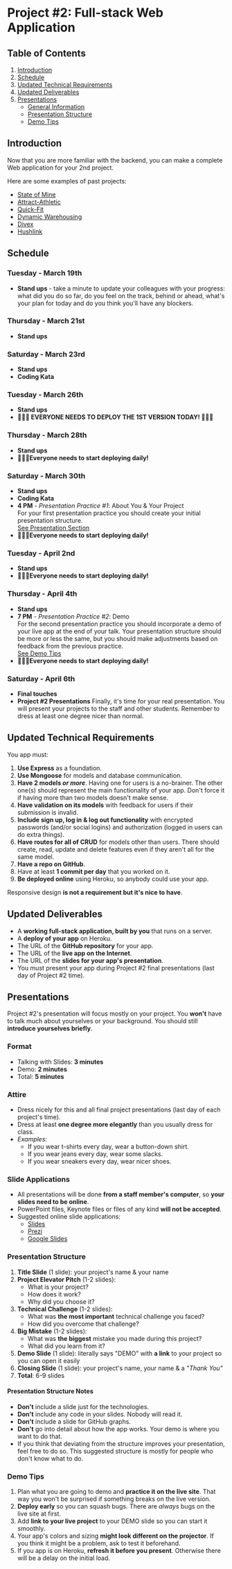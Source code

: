 # Project #2: Full-stack Web Application

## Table of Contents

1. [Introduction](#introduction)
2. [Schedule](#schedule)
3. [Updated Technical Requirements](#updated-technical-requirements)
4. [Updated Deliverables](#updated-deliverables)
5. [Presentations](#presentations)
   - [General Information](#presentations)
   - [Presentation Structure](#presentation-structure)
   - [Demo Tips](#demo-tips)

## Introduction

Now that you are more familiar with the backend,
you can make a complete Web application for your 2nd project.

<!-- You will **do this project individually**. -->

Here are some examples of past projects:

- [State of Mine](https://state-of-mine-.herokuapp.com/)
- [Attract-Athletic](https://attract-active.herokuapp.com/)
- [Quick-Fit](https://quickfit-1.herokuapp.com/)
- [Dynamic Warehousing](https://dynamicwarehousing.herokuapp.com/)
- [Divex](http://divex.herokuapp.com/)
- [Hushlink](https://hushlink.herokuapp.com/)
 

## Schedule

### Tuesday - March 19th ###
- **Stand ups** - take a minute to update your colleagues with your progress: what did you do so far, do you feel on the track, behind or ahead, what's your plan for today and do you think you'll have any blockers.

### Thursday - March 21st ###
- **Stand ups**

### Saturday - March 23rd ###
- **Stand ups**
- **Coding Kata**

### Tuesday - March 26th ###
- **Stand ups** 
- **🚨🚨🚨 EVERYONE NEEDS TO DEPLOY THE 1ST VERSION TODAY! 🚨🚨🚨**

### Thursday - March 28th ###
- **Stand ups**
- **🚀🚀🚀Everyone needs to start deploying daily!**

### Saturday - March 30th ###
- **Stand ups**
- **Coding Kata**
- **4 PM** - _Presentation Practice #1_: About You & Your Project <br>
  For your first presentation practice
  you should create your initial presentation structure. <br>
  [See Presentation Section](#presentations)
- **🚀🚀🚀Everyone needs to start deploying daily!**

### Tuesday - April 2nd ###
- **Stand ups**
- **🚀🚀🚀Everyone needs to start deploying daily!**

### Thursday - April 4th ###
- **Stand ups**
- **7 PM** - _Presentation Practice #2_: Demo <br>
  For the second presentation practice
  you should incorporate a demo of your live app at the end of your talk.
  Your presentation structure should be more or less the same,
  but you should make adjustments based on feedback from the previous practice. <br>
  [See Demo Tips](#demo-tips)
- **🚀🚀🚀Everyone needs to start deploying daily!**


### Saturday - April 6th ###
- **Final touches**
- **Project #2 Presentations**
Finally, it's time for your real presentation.
You will present your projects to the staff and other students.
Remember to dress at least one degree nicer than normal.


<!-- ### Bonus Katas ###
- [Find The Missing Letter](https://www.codewars.com/kata/find-the-missing-letter)
- [Playing With Digits](https://www.codewars.com/kata/playing-with-digits)
- [Street Fighter 2 - Character Selection](https://www.codewars.com/kata/street-fighter-2-character-selection) -->


## Updated Technical Requirements

You app must:

1. **Use Express** as a foundation.
2. **Use Mongoose** for models and database communication.
3. **Have 2 models _or more_**.
   Having one for users is a no-brainer.
   The other one(s) should represent the main functionality of your app.
   Don't force it if having more than two models doesn't make sense.
4. **Have validation on its models** with feedback for users
   if their submission is invalid.
5. **Include sign up, log in & log out functionality**
   with encrypted passwords (and/or social logins)
   and authorization (logged in users can do extra things).
6. **Have routes for all of CRUD** for models other than users.
   There should create, read, update and delete features
   even if they aren't all for the same model.
7. **Have a repo on GitHub**.
8. Have at least **1 commit per day** that you worked on it.
9. **Be deployed online** using Heroku, so anybody could use your app.

Responsive design **is not a requirement but it's nice to have**.

## Updated Deliverables

- A **working full-stack application, built by you** that runs on a server.
- A **deploy of your app** on Heroku.
- The URL of the **GitHub repository** for your app.
- The URL of the **live app on the Internet**.
- The URL of the **slides for your app's presentation**.
- You must present your app during Project #2 final presentations
  (last day of Project #2 time).

<!-- Wireframes **are not a deliverable**. <br>
User stories **are not a deliverable**. -->

## Presentations

Project #2's presentation will focus mostly on your project.
You **won't** have to talk much about yourselves or your background.
You should still **introduce yourselves briefly**.

### Format

- Talking with Slides: **3 minutes**
- Demo: **2 minutes**
- Total: **5 minutes**

### Attire

- Dress nicely for this and all final project presentations
  (last day of each project's time).
- Dress at least **one degree more elegantly** than you usually dress for class.
- _Examples_:
  - If you wear t-shirts every day, wear a button-down shirt.
  - If you wear jeans every day, wear some slacks.
  - If you wear sneakers every day, wear nicer shoes.

### Slide Applications

- All presentations will be done **from a staff member's computer**,
  so **your slides need to be online**.
- PowerPoint files, Keynote files or files of any kind **will not be accepted**.
- Suggested online slide applications:
  - [Slides](https://slides.com/)
  - [Prezi](https://prezi.com/)
  - [Google Slides](https://www.google.com/slides/about/)

### Presentation Structure

1. **Title Slide** (1 slide): your project's name & your name
2. **Project Elevator Pitch** (1-2 slides):
   - What is your project?
   - How does it work?
   - Why did you choose it?
3. **Technical Challenge** (1-2 slides):
   - What was **the most important** technical challenge you faced?
   - How did you overcome that challenge?
4. **Big Mistake** (1-2 slides):
   - What was **the biggest** mistake you made during this project?
   - What did you learn from it?
5. **Demo Slide** (1 slide): literally says "DEMO"
   with **a link** to your project so you can open it easily
6. **Closing Slide** (1 slide): your project's name, your name & a _"Thank You"_
7. **Total**: 6-9 slides

#### Presentation Structure Notes

- **Don't** include a slide just for the technologies.
- **Don't** include any code in your slides. Nobody will read it.
- **Don't** include a slide for GitHub graphs.
- **Don't** go into detail about how the app works.
  Your demo is where you want to do that.
- If you think that deviating from the structure improves your presentation,
  feel free to do so.
  This suggested structure is mostly for people who don't know what to do.

### Demo Tips

1. Plan what you are going to demo and **practice it on the live site**.
   That way you won't be surprised if something breaks on the live version.
2. **Deploy early** so you can squash bugs.
   There are _always_ bugs on the live site at first.
3. Add **link to your live project** to your DEMO slide
   so you can start it smoothly.
4. Your app's colors and sizing **might look different on the projector**.
   If you think it might be a problem, ask to test it beforehand.
5. If you app is on Heroku, **refresh it before you present**.
   Otherwise there will be a delay on the initial load.
